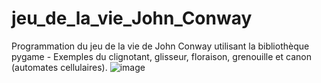 # jeu_de_la_vie_John_Conway
Programmation du jeu de la vie de John Conway utilisant la bibliothèque pygame - Exemples du clignotant, glisseur, floraison, grenouille et canon (automates cellulaires). 
![image](https://user-images.githubusercontent.com/46868436/188279772-69e1992f-16c6-463b-8715-98a40e818918.png)

